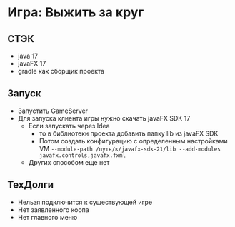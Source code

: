 # Игра: Выжить за круг

## СТЭК
- java 17
- javaFX 17
- gradle как сборщик проекта

## Запуск
- Запустить GameServer
- Для запуска клиента игры нужно скачать javaFX SDK 17
  - Если запускать через Idea 
    - то в библиотеки проекта добавить папку lib из javaFX SDK
    - Потом создать конфигурацию с определенным настройками VM
    `--module-path /путь/к/javafx-sdk-21/lib --add-modules javafx.controls,javafx.fxml`
  - Других способом еще нет


## ТехДолги
- Нельзя подключится к существующей игре
- Нет заявленного коопа
- Нет главного меню